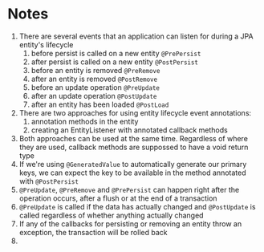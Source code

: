 # Notes

1. There are several events that an application can listen for during a JPA entity's lifecycle
    1. before persist is called on a new entity `@PrePersist`
    2. after persist is called on a new entity `@PostPersist`
    3. before an entity is removed `@PreRemove`
    4. after an entity is removed `@PostRemove`
    5. before an update operation `@PreUpdate`
    6. after an update operation `@PostUpdate`
    7. after an entity has been loaded `@PostLoad`
2. There are two approaches for using entity lifecycle event annotations:
   1. annotation methods in the entity
   2. creating an EntityListener with annotated callback methods
3. Both approaches can be used at the same time. Regardless of where they are used, callback methods are suppossed to have a void return type
4. If we're using `@GeneratedValue` to automatically generate our primary keys, we can expect the key to be available in the method annotated with `@PostPersist`
5. `@PreUpdate`, `@PreRemove` and `@PrePersist` can happen right after the operation occurs, after a flush or at the end of a transaction
6. `@PreUpdate` is called if the data has actually changed and `@PostUpdate` is called regardless of whether anything actually changed
7. If any of the callbacks for persisting or removing an entity throw an exception, the transaction will be rolled back
8. 
